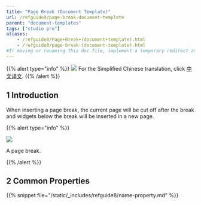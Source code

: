 ```yaml
---
title: "Page Break (Document Template)"
url: /refguide8/page-break-document-template
parent: "document-templates"
tags: ["studio pro"]
aliases:
    - /refguide8/Page+Break+(document+template).html
    - /refguide8/page-break-(document-template).html
#If moving or renaming this doc file, implement a temporary redirect and let the respective team know they should update the URL in the product. See Mapping to Products for more details.
---
```


{{% alert type="info" %}}
<img src="attachments/chinese-translation/china.png" style="display: inline-block; margin: 0" /> For the Simplified Chinese translation, click [中文译文](https://cdn.mendix.tencent-cloud.com/documentation/refguide8/page-break-document-template.pdf).
{{% /alert %}}

## 1 Introduction

When inserting a page break, the current page will be cut off after the break and widgets below the break will be inserted in a new page.

{{% alert type="info" %}}

![](/attachments/refguide8/modeling/resources/document-templates/page-break-document-template/918135.png)

A page break.

{{% /alert %}}

## 2 Common Properties

{{% snippet file="/static/_includes/refguide8/name-property.md" %}}

